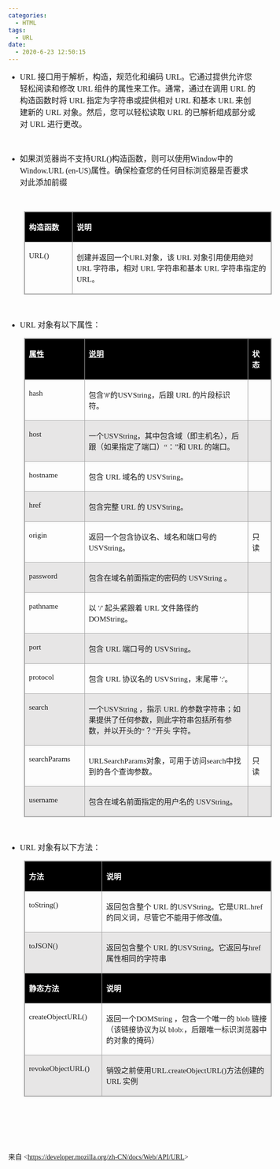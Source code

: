 ```yaml
---
categories:
  - HTML
tags:
  - URL
date:
  - 2020-6-23 12:50:15
---
```


<ul style="list-style-type:disc">
    <li><span style="font-size:12.0pt"><span style="font-family:&quot;Comic Sans MS&quot;">URL</span></span> <span
            style="font-size:12.0pt"><span
                style="font-family:&quot;Microsoft YaHei UI&quot;">接口用于解析，构造，规范化和编码</span></span><span
            style="font-size:12.0pt"><span style="font-family:&quot;Comic Sans MS&quot;"> URL</span></span><span
            style="font-size:12.0pt"><span
                style="font-family:&quot;Microsoft YaHei UI&quot;">。它通过提供允许您轻松阅读和修改</span></span><span
            style="font-size:12.0pt"><span style="font-family:&quot;Comic Sans MS&quot;"> URL </span></span><span
            style="font-size:12.0pt"><span
                style="font-family:&quot;Microsoft YaHei UI&quot;">组件的属性来工作。通常，通过在调用</span></span><span
            style="font-size:12.0pt"><span style="font-family:&quot;Comic Sans MS&quot;"> URL </span></span><span
            style="font-size:12.0pt"><span style="font-family:&quot;Microsoft YaHei UI&quot;">的构造函数时将</span></span><span
            style="font-size:12.0pt"><span style="font-family:&quot;Comic Sans MS&quot;"> URL </span></span><span
            style="font-size:12.0pt"><span
                style="font-family:&quot;Microsoft YaHei UI&quot;">指定为字符串或提供相对</span></span><span
            style="font-size:12.0pt"><span style="font-family:&quot;Comic Sans MS&quot;"> URL </span></span><span
            style="font-size:12.0pt"><span style="font-family:&quot;Microsoft YaHei UI&quot;">和基本</span></span><span
            style="font-size:12.0pt"><span style="font-family:&quot;Comic Sans MS&quot;"> URL </span></span><span
            style="font-size:12.0pt"><span style="font-family:&quot;Microsoft YaHei UI&quot;">来创建新的</span></span><span
            style="font-size:12.0pt"><span style="font-family:&quot;Comic Sans MS&quot;"> URL </span></span><span
            style="font-size:12.0pt"><span
                style="font-family:&quot;Microsoft YaHei UI&quot;">对象。然后，您可以轻松读取</span></span><span
            style="font-size:12.0pt"><span style="font-family:&quot;Comic Sans MS&quot;"> URL </span></span><span
            style="font-size:12.0pt"><span
                style="font-family:&quot;Microsoft YaHei UI&quot;">的已解析组成部分或对</span></span><span
            style="font-size:12.0pt"><span style="font-family:&quot;Comic Sans MS&quot;"> URL </span></span><span
            style="font-size:12.0pt"><span style="font-family:&quot;Microsoft YaHei UI&quot;">进行更改。</span></span>
    </li>
</ul>
<p><span style="font-size:12.0pt"><span style="font-family:&quot;Comic Sans MS&quot;">&nbsp;</span></span></p>
<ul style="list-style-type:disc">
    <li><span style="font-size:12.0pt"><span
                style="font-family:&quot;Microsoft YaHei UI&quot;">如果浏览器尚不支持</span></span><span
            style="font-size:12.0pt"><span style="font-family:&quot;Comic Sans MS&quot;">URL()</span></span><span
            style="font-size:12.0pt"><span
                style="font-family:&quot;Microsoft YaHei UI&quot;">构造函数，则可以使用</span></span><span
            style="font-size:12.0pt"><span style="font-family:&quot;Comic Sans MS&quot;">Window</span></span><span
            style="font-size:12.0pt"><span style="font-family:&quot;Microsoft YaHei UI&quot;">中的</span></span><span
            style="font-size:12.0pt"><span style="font-family:&quot;Comic Sans MS&quot;">Window.URL
                (en-US)</span></span><span style="font-size:12.0pt"><span
                style="font-family:&quot;Microsoft YaHei UI&quot;">属性。确保检查您的任何目标浏览器是否要求对此添加前缀</span></span></li>
</ul>
<p><span style="font-size:12.0pt"><span style="font-family:&quot;Comic Sans MS&quot;">&nbsp;</span></span></p>
<table summary="" cellspacing="0"
    style="border-collapse:collapse; border-color:#a3a3a3; border-style:solid; border-width:1px; margin-left:32px"
    class=" cke_show_border">
    <tbody>
        <tr>
            <td
                style="background-color:black; border-bottom:1px solid #a3a3a3; border-left:1px solid #a3a3a3; border-right:1px solid #a3a3a3; border-top:1px solid #a3a3a3; vertical-align:top; width:1.1166in">
                <p><span style="font-size:11.5pt"><span style="font-family:&quot;Microsoft YaHei UI&quot;"><span
                                style="color:white"><strong>构造函数</strong></span></span></span></p>
            </td>
            <td
                style="background-color:black; border-bottom:1px solid #a3a3a3; border-left:1px solid #a3a3a3; border-right:1px solid #a3a3a3; border-top:1px solid #a3a3a3; vertical-align:top; width:6.5069in">
                <p><span style="font-size:11.5pt"><span style="font-family:&quot;Microsoft YaHei UI&quot;"><span
                                style="color:white"><strong>说明</strong></span></span></span></p>
            </td>
        </tr>
        <tr>
            <td
                style="border-bottom:1px solid #a3a3a3; border-left:1px solid #a3a3a3; border-right:1px solid #a3a3a3; border-top:1px solid #a3a3a3; vertical-align:top; width:1.1166in">
                <p><span style="font-size:11.5pt"><span
                            style="font-family:&quot;Comic Sans MS&quot;">URL()</span></span></p>
            </td>
            <td
                style="border-bottom:1px solid #a3a3a3; border-left:1px solid #a3a3a3; border-right:1px solid #a3a3a3; border-top:1px solid #a3a3a3; vertical-align:top; width:6.5069in">
                <p><span style="font-size:11.5pt"><span
                            style="font-family:&quot;Microsoft YaHei UI&quot;">创建并返回一个</span><span
                            style="font-family:&quot;Comic Sans MS&quot;">URL</span><span
                            style="font-family:&quot;Microsoft YaHei UI&quot;">对象，该</span><span
                            style="font-family:&quot;Comic Sans MS&quot;"> URL </span><span
                            style="font-family:&quot;Microsoft YaHei UI&quot;">对象引用使用绝对</span><span
                            style="font-family:&quot;Comic Sans MS&quot;"> URL </span><span
                            style="font-family:&quot;Microsoft YaHei UI&quot;">字符串，相对</span><span
                            style="font-family:&quot;Comic Sans MS&quot;"> URL </span><span
                            style="font-family:&quot;Microsoft YaHei UI&quot;">字符串和基本</span><span
                            style="font-family:&quot;Comic Sans MS&quot;"> URL </span><span
                            style="font-family:&quot;Microsoft YaHei UI&quot;">字符串指定的</span><span
                            style="font-family:&quot;Comic Sans MS&quot;"> URL</span><span
                            style="font-family:&quot;Microsoft YaHei UI&quot;">。</span></span></p>
            </td>
        </tr>
    </tbody>
</table>
<p><span style="font-size:12.0pt"><span style="font-family:&quot;Comic Sans MS&quot;">&nbsp;</span></span></p>
<ul style="list-style-type:disc">
    <li><span style="font-size:12.0pt"><span style="font-family:&quot;Comic Sans MS&quot;">URL</span></span>
        <span style="font-size:12.0pt"><span style="font-family:&quot;Microsoft YaHei UI&quot;">对象有以下属性：</span></span>
    </li>
</ul>
<table summary="" cellspacing="0"
    style="border-collapse:collapse; border-color:#a3a3a3; border-style:solid; border-width:1px; margin-left:32px"
    class=" cke_show_border">
    <tbody>
        <tr>
            <td
                style="background-color:black; border-bottom:1px solid #a3a3a3; border-left:1px solid #a3a3a3; border-right:1px solid #a3a3a3; border-top:1px solid #a3a3a3; vertical-align:top; width:1.3513in">
                <p><span style="font-size:11.5pt"><span style="font-family:&quot;Microsoft YaHei UI&quot;"><span
                                style="color:white"><strong><u>属性</u></strong></span></span></span></p>
            </td>
            <td
                style="background-color:black; border-bottom:1px solid #a3a3a3; border-left:1px solid #a3a3a3; border-right:1px solid #a3a3a3; border-top:1px solid #a3a3a3; vertical-align:top; width:5.8534in">
                <p><span style="font-size:11.5pt"><span style="font-family:&quot;Microsoft YaHei UI&quot;"><span
                                style="color:white"><strong><u>说明</u></strong></span></span></span></p>
            </td>
            <td
                style="background-color:black; border-bottom:1px solid #a3a3a3; border-left:1px solid #a3a3a3; border-right:1px solid #a3a3a3; border-top:1px solid #a3a3a3; vertical-align:top; width:.5in">
                <p><span style="font-size:11.5pt"><span style="font-family:&quot;Microsoft YaHei UI&quot;"><span
                                style="color:white"><strong>状态</strong></span></span></span></p>
            </td>
        </tr>
        <tr>
            <td
                style="border-bottom:1px solid #a3a3a3; border-left:1px solid #a3a3a3; border-right:1px solid #a3a3a3; border-top:1px solid #a3a3a3; vertical-align:top; width:1.3513in">
                <p><span style="font-size:11.5pt"><span style="font-family:&quot;Comic Sans MS&quot;">hash</span></span>
                </p>
            </td>
            <td
                style="border-bottom:1px solid #a3a3a3; border-left:1px solid #a3a3a3; border-right:1px solid #a3a3a3; border-top:1px solid #a3a3a3; vertical-align:top; width:5.8534in">
                <p><span style="font-size:11.5pt"><span
                            style="font-family:&quot;Microsoft YaHei UI&quot;">包含</span><span
                            style="font-family:&quot;Comic Sans MS&quot;">'#'</span><span
                            style="font-family:&quot;Microsoft YaHei UI&quot;">的</span><span
                            style="font-family:&quot;Comic Sans MS&quot;">USVString</span><span
                            style="font-family:&quot;Microsoft YaHei UI&quot;">，后跟</span><span
                            style="font-family:&quot;Comic Sans MS&quot;"> URL </span><span
                            style="font-family:&quot;Microsoft YaHei UI&quot;">的片段标识符。</span></span></p>
            </td>
            <td
                style="border-bottom:1px solid #a3a3a3; border-left:1px solid #a3a3a3; border-right:1px solid #a3a3a3; border-top:1px solid #a3a3a3; vertical-align:top; width:.5in">
                <p><span style="font-size:11.5pt"><span
                            style="font-family:&quot;Comic Sans MS&quot;">&nbsp;</span></span></p>
            </td>
        </tr>
        <tr>
            <td
                style="background-color:#e7e6e6; border-bottom:1px solid #a3a3a3; border-left:1px solid #a3a3a3; border-right:1px solid #a3a3a3; border-top:1px solid #a3a3a3; vertical-align:top; width:1.3513in">
                <p><span style="font-size:11.5pt"><span style="font-family:&quot;Comic Sans MS&quot;">host</span></span>
                </p>
            </td>
            <td
                style="background-color:#e7e6e6; border-bottom:1px solid #a3a3a3; border-left:1px solid #a3a3a3; border-right:1px solid #a3a3a3; border-top:1px solid #a3a3a3; vertical-align:top; width:5.8534in">
                <p><span style="font-size:11.5pt"><span
                            style="font-family:&quot;Microsoft YaHei UI&quot;">一个</span><span
                            style="font-family:&quot;Comic Sans MS&quot;">USVString</span><span
                            style="font-family:&quot;Microsoft YaHei UI&quot;">，其中包含域（即主机名），后跟（如果指定了端口）“：”和</span><span
                            style="font-family:&quot;Comic Sans MS&quot;"> URL </span><span
                            style="font-family:&quot;Microsoft YaHei UI&quot;">的端口。</span></span></p>
            </td>
            <td
                style="background-color:#e7e6e6; border-bottom:1px solid #a3a3a3; border-left:1px solid #a3a3a3; border-right:1px solid #a3a3a3; border-top:1px solid #a3a3a3; vertical-align:top; width:.5in">
                <p><span style="font-size:11.5pt"><span
                            style="font-family:&quot;Comic Sans MS&quot;">&nbsp;</span></span></p>
            </td>
        </tr>
        <tr>
            <td
                style="border-bottom:1px solid #a3a3a3; border-left:1px solid #a3a3a3; border-right:1px solid #a3a3a3; border-top:1px solid #a3a3a3; vertical-align:top; width:1.3513in">
                <p><span style="font-size:11.5pt"><span
                            style="font-family:&quot;Comic Sans MS&quot;">hostname</span></span></p>
            </td>
            <td
                style="border-bottom:1px solid #a3a3a3; border-left:1px solid #a3a3a3; border-right:1px solid #a3a3a3; border-top:1px solid #a3a3a3; vertical-align:top; width:5.8534in">
                <p><span style="font-size:11.5pt"><span
                            style="font-family:&quot;Microsoft YaHei UI&quot;">包含</span><span
                            style="font-family:&quot;Comic Sans MS&quot;"> URL </span><span
                            style="font-family:&quot;Microsoft YaHei UI&quot;">域名的</span><span
                            style="font-family:&quot;Comic Sans MS&quot;"> USVString</span><span
                            style="font-family:&quot;Microsoft YaHei UI&quot;">。</span></span></p>
            </td>
            <td
                style="border-bottom:1px solid #a3a3a3; border-left:1px solid #a3a3a3; border-right:1px solid #a3a3a3; border-top:1px solid #a3a3a3; vertical-align:top; width:.5in">
                <p><span style="font-size:11.5pt"><span
                            style="font-family:&quot;Comic Sans MS&quot;">&nbsp;</span></span></p>
            </td>
        </tr>
        <tr>
            <td
                style="background-color:#e7e6e6; border-bottom:1px solid #a3a3a3; border-left:1px solid #a3a3a3; border-right:1px solid #a3a3a3; border-top:1px solid #a3a3a3; vertical-align:top; width:1.3513in">
                <p><span style="font-size:11.5pt"><span style="font-family:&quot;Comic Sans MS&quot;">href</span></span>
                </p>
            </td>
            <td
                style="background-color:#e7e6e6; border-bottom:1px solid #a3a3a3; border-left:1px solid #a3a3a3; border-right:1px solid #a3a3a3; border-top:1px solid #a3a3a3; vertical-align:top; width:5.8534in">
                <p><span style="font-size:11.5pt"><span
                            style="font-family:&quot;Microsoft YaHei UI&quot;">包含完整</span><span
                            style="font-family:&quot;Comic Sans MS&quot;"> URL </span><span
                            style="font-family:&quot;Microsoft YaHei UI&quot;">的</span><span
                            style="font-family:&quot;Comic Sans MS&quot;"> USVString</span><span
                            style="font-family:&quot;Microsoft YaHei UI&quot;">。</span></span></p>
            </td>
            <td
                style="background-color:#e7e6e6; border-bottom:1px solid #a3a3a3; border-left:1px solid #a3a3a3; border-right:1px solid #a3a3a3; border-top:1px solid #a3a3a3; vertical-align:top; width:.5in">
                <p><span style="font-size:11.5pt"><span
                            style="font-family:&quot;Comic Sans MS&quot;">&nbsp;</span></span></p>
            </td>
        </tr>
        <tr>
            <td
                style="border-bottom:1px solid #a3a3a3; border-left:1px solid #a3a3a3; border-right:1px solid #a3a3a3; border-top:1px solid #a3a3a3; vertical-align:top; width:1.3513in">
                <p><span style="font-size:11.5pt"><span
                            style="font-family:&quot;Comic Sans MS&quot;">origin</span></span></p>
            </td>
            <td
                style="border-bottom:1px solid #a3a3a3; border-left:1px solid #a3a3a3; border-right:1px solid #a3a3a3; border-top:1px solid #a3a3a3; vertical-align:top; width:5.8534in">
                <p><span style="font-size:11.5pt"><span
                            style="font-family:&quot;Microsoft YaHei UI&quot;">返回一个包含协议名、域名和端口号的</span><span
                            style="font-family:&quot;Comic Sans MS&quot;"> USVString</span><span
                            style="font-family:&quot;Microsoft YaHei UI&quot;">。</span></span></p>
            </td>
            <td
                style="border-bottom:1px solid #a3a3a3; border-left:1px solid #a3a3a3; border-right:1px solid #a3a3a3; border-top:1px solid #a3a3a3; vertical-align:top; width:.5in">
                <p><span style="font-size:11.5pt"><span
                            style="font-family:&quot;Microsoft YaHei UI&quot;">只读</span></span></p>
            </td>
        </tr>
        <tr>
            <td
                style="background-color:#e7e6e6; border-bottom:1px solid #a3a3a3; border-left:1px solid #a3a3a3; border-right:1px solid #a3a3a3; border-top:1px solid #a3a3a3; vertical-align:top; width:1.3513in">
                <p><span style="font-size:11.5pt"><span
                            style="font-family:&quot;Comic Sans MS&quot;">password</span></span></p>
            </td>
            <td
                style="background-color:#e7e6e6; border-bottom:1px solid #a3a3a3; border-left:1px solid #a3a3a3; border-right:1px solid #a3a3a3; border-top:1px solid #a3a3a3; vertical-align:top; width:5.8534in">
                <p><span style="font-size:11.5pt"><span
                            style="font-family:&quot;Microsoft YaHei UI&quot;">包含在域名前面指定的密码的</span><span
                            style="font-family:&quot;Comic Sans MS&quot;"> USVString </span><span
                            style="font-family:&quot;Microsoft YaHei UI&quot;">。</span></span></p>
            </td>
            <td
                style="background-color:#e7e6e6; border-bottom:1px solid #a3a3a3; border-left:1px solid #a3a3a3; border-right:1px solid #a3a3a3; border-top:1px solid #a3a3a3; vertical-align:top; width:.5in">
                <p><span style="font-size:11.5pt"><span
                            style="font-family:&quot;Comic Sans MS&quot;">&nbsp;</span></span></p>
            </td>
        </tr>
        <tr>
            <td
                style="border-bottom:1px solid #a3a3a3; border-left:1px solid #a3a3a3; border-right:1px solid #a3a3a3; border-top:1px solid #a3a3a3; vertical-align:top; width:1.3513in">
                <p><span style="font-size:11.5pt"><span
                            style="font-family:&quot;Comic Sans MS&quot;">pathname</span></span></p>
            </td>
            <td
                style="border-bottom:1px solid #a3a3a3; border-left:1px solid #a3a3a3; border-right:1px solid #a3a3a3; border-top:1px solid #a3a3a3; vertical-align:top; width:5.8534in">
                <p><span style="font-size:11.5pt"><span style="font-family:&quot;Microsoft YaHei UI&quot;">以</span><span
                            style="font-family:&quot;Comic Sans MS&quot;"> '/' </span><span
                            style="font-family:&quot;Microsoft YaHei UI&quot;">起头紧跟着</span><span
                            style="font-family:&quot;Comic Sans MS&quot;"> URL </span><span
                            style="font-family:&quot;Microsoft YaHei UI&quot;">文件路径的</span><span
                            style="font-family:&quot;Comic Sans MS&quot;"> DOMString</span><span
                            style="font-family:&quot;Microsoft YaHei UI&quot;">。</span></span></p>
            </td>
            <td
                style="border-bottom:1px solid #a3a3a3; border-left:1px solid #a3a3a3; border-right:1px solid #a3a3a3; border-top:1px solid #a3a3a3; vertical-align:top; width:.5in">
                <p><span style="font-size:11.5pt"><span
                            style="font-family:&quot;Comic Sans MS&quot;">&nbsp;</span></span></p>
            </td>
        </tr>
        <tr>
            <td
                style="background-color:#e7e6e6; border-bottom:1px solid #a3a3a3; border-left:1px solid #a3a3a3; border-right:1px solid #a3a3a3; border-top:1px solid #a3a3a3; vertical-align:top; width:1.3513in">
                <p><span style="font-size:11.5pt"><span style="font-family:&quot;Comic Sans MS&quot;">port</span></span>
                </p>
            </td>
            <td
                style="background-color:#e7e6e6; border-bottom:1px solid #a3a3a3; border-left:1px solid #a3a3a3; border-right:1px solid #a3a3a3; border-top:1px solid #a3a3a3; vertical-align:top; width:5.8534in">
                <p><span style="font-size:11.5pt"><span
                            style="font-family:&quot;Microsoft YaHei UI&quot;">包含</span><span
                            style="font-family:&quot;Comic Sans MS&quot;"> URL </span><span
                            style="font-family:&quot;Microsoft YaHei UI&quot;">端口号的</span><span
                            style="font-family:&quot;Comic Sans MS&quot;"> USVString</span><span
                            style="font-family:&quot;Microsoft YaHei UI&quot;">。</span></span></p>
            </td>
            <td
                style="background-color:#e7e6e6; border-bottom:1px solid #a3a3a3; border-left:1px solid #a3a3a3; border-right:1px solid #a3a3a3; border-top:1px solid #a3a3a3; vertical-align:top; width:.5in">
                <p><span style="font-size:11.5pt"><span
                            style="font-family:&quot;Comic Sans MS&quot;">&nbsp;</span></span></p>
            </td>
        </tr>
        <tr>
            <td
                style="border-bottom:1px solid #a3a3a3; border-left:1px solid #a3a3a3; border-right:1px solid #a3a3a3; border-top:1px solid #a3a3a3; vertical-align:top; width:1.3513in">
                <p><span style="font-size:11.5pt"><span
                            style="font-family:&quot;Comic Sans MS&quot;">protocol</span></span></p>
            </td>
            <td
                style="border-bottom:1px solid #a3a3a3; border-left:1px solid #a3a3a3; border-right:1px solid #a3a3a3; border-top:1px solid #a3a3a3; vertical-align:top; width:5.8534in">
                <p><span style="font-size:11.5pt"><span
                            style="font-family:&quot;Microsoft YaHei UI&quot;">包含</span><span
                            style="font-family:&quot;Comic Sans MS&quot;"> URL </span><span
                            style="font-family:&quot;Microsoft YaHei UI&quot;">协议名的</span><span
                            style="font-family:&quot;Comic Sans MS&quot;"> USVString</span><span
                            style="font-family:&quot;Microsoft YaHei UI&quot;">，末尾带</span><span
                            style="font-family:&quot;Comic Sans MS&quot;"> ':'</span><span
                            style="font-family:&quot;Microsoft YaHei UI&quot;">。</span></span></p>
            </td>
            <td
                style="border-bottom:1px solid #a3a3a3; border-left:1px solid #a3a3a3; border-right:1px solid #a3a3a3; border-top:1px solid #a3a3a3; vertical-align:top; width:.5in">
                <p><span style="font-size:11.5pt"><span
                            style="font-family:&quot;Comic Sans MS&quot;">&nbsp;</span></span></p>
            </td>
        </tr>
        <tr>
            <td
                style="background-color:#e7e6e6; border-bottom:1px solid #a3a3a3; border-left:1px solid #a3a3a3; border-right:1px solid #a3a3a3; border-top:1px solid #a3a3a3; vertical-align:top; width:1.3513in">
                <p><span style="font-size:11.5pt"><span
                            style="font-family:&quot;Comic Sans MS&quot;">search</span></span></p>
            </td>
            <td
                style="background-color:#e7e6e6; border-bottom:1px solid #a3a3a3; border-left:1px solid #a3a3a3; border-right:1px solid #a3a3a3; border-top:1px solid #a3a3a3; vertical-align:top; width:5.8534in">
                <p><span style="font-size:11.5pt"><span
                            style="font-family:&quot;Microsoft YaHei UI&quot;">一个</span><span
                            style="font-family:&quot;Comic Sans MS&quot;">USVString </span><span
                            style="font-family:&quot;Microsoft YaHei UI&quot;">，指示</span><span
                            style="font-family:&quot;Comic Sans MS&quot;"> URL </span><span
                            style="font-family:&quot;Microsoft YaHei UI&quot;">的参数字符串；如果提供了任何参数，则此字符串包括所有参数，并以开头的“？”开头
                            字符。</span></span></p>
            </td>
            <td
                style="background-color:#e7e6e6; border-bottom:1px solid #a3a3a3; border-left:1px solid #a3a3a3; border-right:1px solid #a3a3a3; border-top:1px solid #a3a3a3; vertical-align:top; width:.5in">
                <p><span style="font-size:11.5pt"><span
                            style="font-family:&quot;Comic Sans MS&quot;">&nbsp;</span></span></p>
            </td>
        </tr>
        <tr>
            <td
                style="border-bottom:1px solid #a3a3a3; border-left:1px solid #a3a3a3; border-right:1px solid #a3a3a3; border-top:1px solid #a3a3a3; vertical-align:top; width:1.3513in">
                <p><span style="font-size:11.5pt"><span
                            style="font-family:&quot;Comic Sans MS&quot;">searchParams</span></span></p>
            </td>
            <td
                style="border-bottom:1px solid #a3a3a3; border-left:1px solid #a3a3a3; border-right:1px solid #a3a3a3; border-top:1px solid #a3a3a3; vertical-align:top; width:5.8534in">
                <p><span style="font-size:11.5pt"><span
                            style="font-family:&quot;Comic Sans MS&quot;">URLSearchParams</span><span
                            style="font-family:&quot;Microsoft YaHei UI&quot;">对象，可用于访问</span><span
                            style="font-family:&quot;Comic Sans MS&quot;">search</span><span
                            style="font-family:&quot;Microsoft YaHei UI&quot;">中找到的各个查询参数。</span></span></p>
            </td>
            <td
                style="border-bottom:1px solid #a3a3a3; border-left:1px solid #a3a3a3; border-right:1px solid #a3a3a3; border-top:1px solid #a3a3a3; vertical-align:top; width:.5in">
                <p><span style="font-size:11.5pt"><span
                            style="font-family:&quot;Microsoft YaHei UI&quot;">只读</span></span></p>
            </td>
        </tr>
        <tr>
            <td
                style="background-color:#e7e6e6; border-bottom:1px solid #a3a3a3; border-left:1px solid #a3a3a3; border-right:1px solid #a3a3a3; border-top:1px solid #a3a3a3; vertical-align:top; width:1.3513in">
                <p><span style="font-size:11.5pt"><span
                            style="font-family:&quot;Comic Sans MS&quot;">username</span></span></p>
            </td>
            <td
                style="background-color:#e7e6e6; border-bottom:1px solid #a3a3a3; border-left:1px solid #a3a3a3; border-right:1px solid #a3a3a3; border-top:1px solid #a3a3a3; vertical-align:top; width:5.8534in">
                <p><span style="font-size:11.5pt"><span
                            style="font-family:&quot;Microsoft YaHei UI&quot;">包含在域名前面指定的用户名的</span><span
                            style="font-family:&quot;Comic Sans MS&quot;"> USVString</span><span
                            style="font-family:&quot;Microsoft YaHei UI&quot;">。</span></span></p>
            </td>
            <td
                style="background-color:#e7e6e6; border-bottom:1px solid #a3a3a3; border-left:1px solid #a3a3a3; border-right:1px solid #a3a3a3; border-top:1px solid #a3a3a3; vertical-align:top; width:.5in">
                <p><span style="font-size:11.5pt"><span
                            style="font-family:&quot;Comic Sans MS&quot;">&nbsp;</span></span></p>
            </td>
        </tr>
    </tbody>
</table>
<p><span style="font-size:12.0pt"><span style="font-family:&quot;Comic Sans MS&quot;">&nbsp;</span></span></p>
<ul style="list-style-type:disc">
    <li><span style="font-size:12.0pt"><span style="font-family:&quot;Comic Sans MS&quot;">URL</span></span> <span
            style="font-size:12.0pt"><span style="font-family:&quot;Microsoft YaHei UI&quot;">对象有以下方法：</span></span>
    </li>
</ul>
<table summary="" cellspacing="0"
    style="border-collapse:collapse; border-color:#a3a3a3; border-style:solid; border-width:1px; margin-left:32px"
    class=" cke_show_border">
    <tbody>
        <tr>
            <td
                style="background-color:black; border-bottom:1px solid #a3a3a3; border-left:1px solid #a3a3a3; border-right:1px solid #a3a3a3; border-top:1px solid #a3a3a3; vertical-align:top; width:1.7118in">
                <p><span style="font-size:11.5pt"><span style="font-family:&quot;Microsoft YaHei UI&quot;"><span
                                style="color:white"><strong>方法</strong></span></span></span></p>
            </td>
            <td
                style="background-color:black; border-bottom:1px solid #a3a3a3; border-left:1px solid #a3a3a3; border-right:1px solid #a3a3a3; border-top:1px solid #a3a3a3; vertical-align:top; width:5.9652in">
                <p><span style="font-size:11.5pt"><span style="font-family:&quot;Microsoft YaHei UI&quot;"><span
                                style="color:white"><strong>说明</strong></span></span></span></p>
            </td>
        </tr>
        <tr>
            <td
                style="border-bottom:1px solid #a3a3a3; border-left:1px solid #a3a3a3; border-right:1px solid #a3a3a3; border-top:1px solid #a3a3a3; vertical-align:top; width:1.7118in">
                <p><span style="font-size:11.5pt"><span
                            style="font-family:&quot;Comic Sans MS&quot;">toString()</span></span></p>
            </td>
            <td
                style="border-bottom:1px solid #a3a3a3; border-left:1px solid #a3a3a3; border-right:1px solid #a3a3a3; border-top:1px solid #a3a3a3; vertical-align:top; width:5.9652in">
                <p><span style="font-size:11.5pt"><span
                            style="font-family:&quot;Microsoft YaHei UI&quot;">返回包含整个</span><span
                            style="font-family:&quot;Comic Sans MS&quot;"> URL </span><span
                            style="font-family:&quot;Microsoft YaHei UI&quot;">的</span><span
                            style="font-family:&quot;Comic Sans MS&quot;">USVString</span><span
                            style="font-family:&quot;Microsoft YaHei UI&quot;">。它是</span><span
                            style="font-family:&quot;Comic Sans MS&quot;">URL.href</span><span
                            style="font-family:&quot;Microsoft YaHei UI&quot;">的同义词，尽管它不能用于修改值。</span></span></p>
            </td>
        </tr>
        <tr>
            <td
                style="background-color:#e7e6e6; border-bottom:1px solid #a3a3a3; border-left:1px solid #a3a3a3; border-right:1px solid #a3a3a3; border-top:1px solid #a3a3a3; vertical-align:top; width:1.7118in">
                <p><span style="font-size:11.5pt"><span
                            style="font-family:&quot;Comic Sans MS&quot;">toJSON()</span></span></p>
            </td>
            <td
                style="background-color:#e7e6e6; border-bottom:1px solid #a3a3a3; border-left:1px solid #a3a3a3; border-right:1px solid #a3a3a3; border-top:1px solid #a3a3a3; vertical-align:top; width:5.9652in">
                <p><span style="font-size:11.5pt"><span
                            style="font-family:&quot;Microsoft YaHei UI&quot;">返回包含整个</span><span
                            style="font-family:&quot;Comic Sans MS&quot;"> URL </span><span
                            style="font-family:&quot;Microsoft YaHei UI&quot;">的</span><span
                            style="font-family:&quot;Comic Sans MS&quot;">USVString</span><span
                            style="font-family:&quot;Microsoft YaHei UI&quot;">。它返回与</span><span
                            style="font-family:&quot;Comic Sans MS&quot;">href</span><span
                            style="font-family:&quot;Microsoft YaHei UI&quot;">属性相同的字符串</span></span></p>
            </td>
        </tr>
        <tr>
            <td
                style="background-color:black; border-bottom:1px solid #a3a3a3; border-left:1px solid #a3a3a3; border-right:1px solid #a3a3a3; border-top:1px solid #a3a3a3; vertical-align:top; width:1.7118in">
                <p><span style="font-size:11.5pt"><span style="font-family:&quot;Microsoft YaHei UI&quot;"><span
                                style="color:white"><strong>静态方法</strong></span></span></span></p>
            </td>
            <td
                style="background-color:black; border-bottom:1px solid #a3a3a3; border-left:1px solid #a3a3a3; border-right:1px solid #a3a3a3; border-top:1px solid #a3a3a3; vertical-align:top; width:5.9652in">
                <p><span style="font-size:11.5pt"><span style="font-family:&quot;Microsoft YaHei UI&quot;"><span
                                style="color:white"><strong>说明</strong></span></span></span></p>
            </td>
        </tr>
        <tr>
            <td
                style="border-bottom:1px solid #a3a3a3; border-left:1px solid #a3a3a3; border-right:1px solid #a3a3a3; border-top:1px solid #a3a3a3; vertical-align:top; width:1.7118in">
                <p><span style="font-size:11.5pt"><span
                            style="font-family:&quot;Comic Sans MS&quot;">createObjectURL()</span></span></p>
            </td>
            <td
                style="border-bottom:1px solid #a3a3a3; border-left:1px solid #a3a3a3; border-right:1px solid #a3a3a3; border-top:1px solid #a3a3a3; vertical-align:top; width:6.0347in">
                <p><span style="font-size:11.5pt"><span
                            style="font-family:&quot;Microsoft YaHei UI&quot;">返回一个</span><span
                            style="font-family:&quot;Comic Sans MS&quot;">DOMString </span><span
                            style="font-family:&quot;Microsoft YaHei UI&quot;">，包含一个唯一的</span><span
                            style="font-family:&quot;Comic Sans MS&quot;"> blob </span><span
                            style="font-family:&quot;Microsoft YaHei UI&quot;">链接（该链接协议为以</span><span
                            style="font-family:&quot;Comic Sans MS&quot;"> blob:</span><span
                            style="font-family:&quot;Microsoft YaHei UI&quot;">，后跟唯一标识浏览器中的对象的掩码）</span></span></p>
            </td>
        </tr>
        <tr>
            <td
                style="background-color:#e7e6e6; border-bottom:1px solid #a3a3a3; border-left:1px solid #a3a3a3; border-right:1px solid #a3a3a3; border-top:1px solid #a3a3a3; vertical-align:top; width:1.7118in">
                <p><span style="font-size:11.5pt"><span
                            style="font-family:&quot;Comic Sans MS&quot;">revokeObjectURL()</span></span></p>
            </td>
            <td
                style="background-color:#e7e6e6; border-bottom:1px solid #a3a3a3; border-left:1px solid #a3a3a3; border-right:1px solid #a3a3a3; border-top:1px solid #a3a3a3; vertical-align:top; width:5.9652in">
                <p><span style="font-size:11.5pt"><span
                            style="font-family:&quot;Microsoft YaHei UI&quot;">销毁之前使用</span><span
                            style="font-family:&quot;Comic Sans MS&quot;">URL.createObjectURL()</span><span
                            style="font-family:&quot;Microsoft YaHei UI&quot;">方法创建的</span><span
                            style="font-family:&quot;Comic Sans MS&quot;"> URL </span><span
                            style="font-family:&quot;Microsoft YaHei UI&quot;">实例</span></span></p>
            </td>
        </tr>
    </tbody>
</table>
<p><span style="font-size:11.0pt"><span style="font-family:&quot;Comic Sans MS&quot;">&nbsp;</span></span></p>
<p><span style="font-size:12.0pt"><span style="font-family:&quot;Comic Sans MS&quot;">&nbsp;</span></span></p>
<p><span style="font-size:12.0pt"><span style="font-family:&quot;Comic Sans MS&quot;">&nbsp;</span></span></p>
<p><span style="font-family:&quot;Microsoft YaHei UI&quot;">来自</span><span
        style="font-family:&quot;Comic Sans MS&quot;"> &lt;</span><a
        data-cke-saved-href="https://developer.mozilla.org/zh-CN/docs/Web/API/URL"
        href="https://developer.mozilla.org/zh-CN/docs/Web/API/URL"><span
            style="font-family:&quot;Comic Sans MS&quot;">https://developer.mozilla.org/zh-CN/docs/Web/API/URL</span></a><span
        style="font-family:&quot;Comic Sans MS&quot;">&gt; </span></p>
